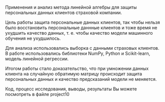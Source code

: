 Применения и анализ метода линейной алгебры для защиты персональных данных клиентов страховой компании.

Цель работы защита персональные данных клиентов, так чтобы нельзя было восстановить персональные даннные клиентов и тоже время не ухудшить качество данных, т. е. чтобы качество модели машинного обучения не ухудшилось. 

Для анализа использовались выборка с данными страховых клиентов. В работе использовались библиотеки NumPy, Python и Scikit-learn, модель линейной регрессии.

Итогом работы стало доказательство, что при умножении данных клиента на случайную обратимую матрицу происходит защита персональных данных и  качество предсказаний модели не меняется.

Код, процесс исследования, выводы, результаты Вы можете посмотреть в файле project10

